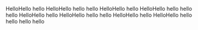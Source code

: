 HelloHello hello
HelloHello hello hello
HelloHello hello
HelloHello hello hello hello
HelloHello hello
HelloHello hello hello
HelloHello hello
HelloHello hello hello hello hello
